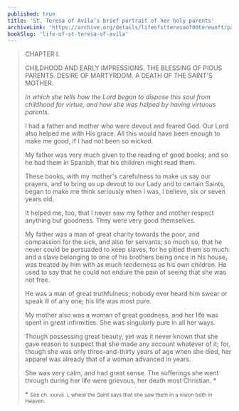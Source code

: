 ```yaml
---
published: true
title: 'St. Teresa of Avila’s brief portrait of her holy parents'
archiveLink: 'https://archive.org/details/lifeofstteresaof00tereuoft/page/2?view=theater'
bookSlug: 'life-of-st-teresa-of-avila'
---
```


> CHAPTER I.
>
> CHILDHOOD AND EARLY IMPRESSIONS. THE BLESSING OF PIOUS PARENTS. DESIRE OF MARTYRDOM. A DEATH OF THE SAINT'S MOTHER.
>
> *In which she tells how the Lord began to dispose this soul from childhood for virtue, and how she was helped by having virtuous parents.*
>
> I had a father and mother who were devout and feared God. Our Lord also helped me with His grace. All this would have been enough to make me good, if I had not been so wicked.
>
> My father was very much given to the reading of good books; and so he had them in Spanish, that his children might read them.
>
> These books, with my mother's carefulness to make us say our prayers, and to bring us up devout to our Lady and to certain Saints, began to make me think seriously when I was, I believe, six or seven years old.
>
> It helped me, too, that I never saw my father and mother respect anything but goodness. They were very good themselves.
>
> My father was a man of great charity towards the poor, and compassion for the sick, and also for servants; so much so, that he never could be persuaded to keep slaves, for he pitied them so much: and a slave belonging to one of his brothers being once in his house, was treated by him with as much tenderness as his own children. He used to say that he could not endure the pain of seeing that she was not free.
>
> He was a man of great truthfulness; nobody ever heard him swear or speak ill of any one; his life was most pure.
>
> My mother also was a woman of great goodness, and her life was spent in great infirmities. She was singularly pure in all her ways.
>
> Though possessing great beauty, yet was it never known that she gave reason to suspect that she made any account whatever of it; for, though she was only three-and-thirty years of age when she died, her apparel was already that of a woman advanced in years.
>
> She was very calm, and had great sense. The sufferings she went through during her life were grievous, her death most Christian. \*
>
> \* <small>See ch. xxxvii. i, where the Saint says that she saw them in a vision both in Heaven.</small>
